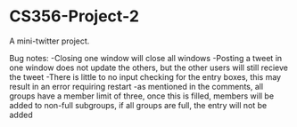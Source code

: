 # CS356-Project-2
A mini-twitter project.

Bug notes:
-Closing one window will close all windows
-Posting a tweet in one window does not update the others, but the other users will still recieve the tweet
-There is little to no input checking for the entry boxes, this may result in an error requiring restart
-as mentioned in the comments, all groups have a member limit of three, once this is filled, members will be added to non-full subgroups, if all groups are full, the entry will not be added
